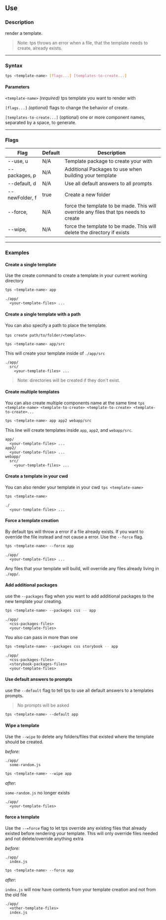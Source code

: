 ## Use

### Description

render a template.

> Note: tps throws an error when a file, that the template needs to create, already exists.

---

### Syntax

```bash
tps <template-name> [flags...] [templates-to-create...]
```

#### Parameters

`<template-name>` _(required)_ tps template you want to render with

`[flags...]` _(optional)_ flags to change the behavior of create.

`[templates-to-create...]` (optional) one or more component names, separated by a space, to generate.

---

### Flags


<table id="use-table">
    <thead>
      <tr>
        <th>Flag</th>
        <th>Default</th>
        <th>Description</th>
      </tr>
    </thead>
    <tbody>
    <tr>
        <td>--use, u</td>
        <td>N/A</td>
        <td>Template package to create your with</td>
      </tr><tr>
        <td>--packages, p</td>
        <td>N/A</td>
        <td>Additional Packages to use when building your template</td>
      </tr><tr>
        <td>--default, d</td>
        <td>N/A</td>
        <td>Use all default answers to all prompts</td>
      </tr><tr>
        <td>--newFolder, f</td>
        <td>true</td>
        <td>Create a new folder</td>
      </tr><tr>
        <td>--force, </td>
        <td>N/A</td>
        <td>force the template to be made. This will override any files that tps needs to create</td>
      </tr><tr>
        <td>--wipe, </td>
        <td>N/A</td>
        <td>force the template to be made. This will delete the directory if exists</td>
      </tr>
    </tbody>
</table>


---

### Examples

#### Create a single template

Use the create command to create a template in your current working directory

```bash
tps <template-name> app
```

    ./app/
      <your-template-files> ...

#### Create a single template with a path

You can also specify a path to place the template.

`tps create path/to/folder/<template>`.

```bash
tps <template-name> app/src
```

This will create your template inside of `./app/src`

    ./app/
      src/
        <your-template-files> ...

> Note: directories will be created if they don't exist.

#### Create multiple templates

You can also create multiple components name at the same time `tps <template-name> <template-to-create> <template-to-create> <template-to-create>...`

```bash
tps <template-name> app app2 webapp/src
```

This line will create templates inside `app`, `app2`, and `webapp/src`.

    app/
      <your-template-files> ...
    app2/
      <your-template-files> ...
    webapp/
      src/
        <your-template-files> ...

#### Create a template in your cwd

You can also render your template in your cwd `tps <template-name>`

```bash
tps <template-name>
```

    ./
      <your-template-files> ...

#### Force a template creation

By default tps will throw a error if a file already exists. If you want to override the file instead and not cause a error. Use the `--force` flag.

```bash
tps <template-name> --force app
```

    ./app/
      <your-template-files> ...

Any files that your template will build, will override any files already living in `./app/`.

#### Add additional packages

use the `--packages` flag when you want to add additional packages to the new template your creating.

```bash
tps <template-name> --packages css -- app
```

    ./app/
      <css-packages-files>
      <your-template-files>

You also can pass in more than one

```bash
tps <template-name> --packages css storybook -- app
```

    ./app/
      <css-packages-files>
      <storybook-packages-files>
      <your-template-files>

#### Use default answers to prompts

use the `--default` flag to tell tps to use all default answers to a templates prompts.

> No prompts will be asked

```bash
tps <template-name> --default app
```

#### Wipe a template

Use the `--wipe` to delete any folders/files that existed where the template should be created.

_before:_

    ./app/
      some-random.js

```bash
tps <template-name> --wipe app
```

_after:_

`some-random.js` no longer exists

    ./app/
      <your-template-files>

#### force a template

Use the `--=force` flag to let tps override any existing files that already existed before rendering your template. This will only override files needed and not delete/override anything extra

_before:_

    ./app/
      index.js

```bash
tps <template-name> --force app
```

_after:_

`index.js` will now have contents from your template creation and not from the old file

    ./app/
      <other-template-files>
      index.js
